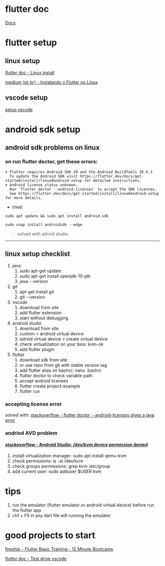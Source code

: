 
# flutter doc
[Docs](https://docs.flutter.dev/)

# flutter setup

## linux setup
[flutter doc - Linux install](https://docs.flutter.dev/get-started/install/linux)

[medium (pt-br) - Instalando o Flutter no Linux](https://medium.com/sysvale/instalando-o-flutter-no-linux-fa3a8db67180)

## vscode setup
[setup vscode](https://docs.flutter.dev/get-started/editor?tab=vscode)

# android sdk setup

## android sdk problems on linux

### on run flutter  doctor, get these errors:
```
✗ Flutter requires Android SDK 29 and the Android BuildTools 28.0.3
  To update the Android SDK visit https://flutter.dev/docs/get-started/install/linux#android-setup for detailed instructions.
✗ Android license status unknown.
  Run `flutter doctor --android-licenses` to accept the SDK licenses.
  See https://flutter.dev/docs/get-started/install/linux#android-setup for more details.
```
* tried:
```
sudo apt update && sudo apt install android-sdk

sudo snap install androidsdk --edge
```
> solved with adroid studio
---

## linux setup checklist
1. java
    1. sudo apt-get update
    1. sudo apt-get install openjdk-10-jdk
    1. java --version
1. git
    1. apt-get install git
    1. git --version
1. vscode
    1. download from site
    1. add flutter extension
    1. start without debugging
1. android studio
    1. download from site
    1. custom > android virtual device
    1. adroid virtual device > create virtual device
    1. check virtualization on your bios: kvm-ok
    1. add flutter plugin
1. flutter
    1. download sdk from site
    1. or use repo from git with stable version tag
    1. add flutter alias on bashrc: nano .bashrc
    1. flutter doctor to check variable path
    1. accept android licenses
    1. flutter create project-example
    1. flutter run

### accepting license error
solved with: [stackoverflow - flutter doctor --android-licenses gives a java error](https://stackoverflow.com/questions/61993738/flutter-doctor-android-licenses-gives-a-java-error)

### andriod AVD problem
#### [stackoverflow - Android Studio: /dev/kvm device permission denied](https://stackoverflow.com/questions/37300811/android-studio-dev-kvm-device-permission-denied)

1. install virtualization manager: sudo apt install qemu-kvm
1. check permissions: ls -al /dev/kvm
1. check groups permissions: grep kvm /etc/group
1. add current user: sudo adduser $USER kvm

# tips
1. run the emulator (flutter emulator or android virtual device) before run the flutter app
1. ctrl + F5 in any dart file will running the emulator

# good projects to start
[fireship - Flutter Basic Training - 12 Minute Bootcamp](https://youtu.be/1xipg02Wu8s)

[flutter doc - Test drive vscode](https://docs.flutter.dev/get-started/test-drive?tab=vscode)
